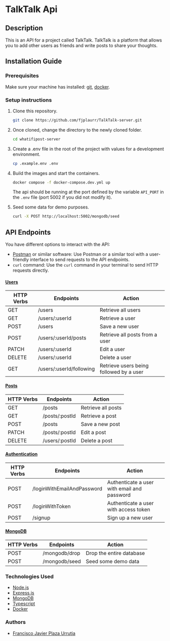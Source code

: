 # TalkTalk Api

## Description

This is an API for a project called TalkTalk. TalkTalk is a platform that allows you to add other users as friends and write posts to share your thoughts.

## Installation Guide

### Prerequisites

Make sure your machine has installed: [git](https://git-scm.com/), [docker](https://www.docker.com/).

### Setup instructions

1. Clone this repository.
   ```sh
   git clone https://github.com/fjplaurr/TalkTalk-server.git
   ```
2. Once cloned, change the directory to the newly cloned folder.

   ```sh
   cd whatifipost-server
   ```

3. Create a .env file in the root of the project with values for a development environment.

   ```sh
   cp .example.env .env
   ```

4. Build the images and start the containers.
   ```sh
   docker compose -f docker-compose.dev.yml up
   ```
   The api should be running at the port defined by the variable `API_PORT` in the `.env` file (port 5002 if you did not modify it).
5. Seed some data for demo purposes.
   ```sh
   curl -X POST http://localhost:5002/mongodb/seed
   ```

## API Endpoints

You have different options to interact with the API:

- [Postman](https://www.postman.com/) or similar software: Use Postman or a similar tool with a user-friendly interface to send requests to the API endpoints.
- `curl` command: Use the `curl` command in your terminal to send HTTP requests directly.

#### <b><u>Users</u></b>

| HTTP Verbs | Endpoints                | Action                                  |
| ---------- | ------------------------ | --------------------------------------- |
| GET        | /users                   | Retrieve all users                      |
| GET        | /users/:userId           | Retrieve a user                         |
| POST       | /users                   | Save a new user                         |
| POST       | /users/:userId/posts     | Retrieve all posts from a user          |
| PATCH      | /users/:userId           | Edit a user                             |
| DELETE     | /users/:userId           | Delete a user                           |
| GET        | /users/:userId/following | Retrieve users being followed by a user |

#### <b><u>Posts</u></b>

| HTTP Verbs | Endpoints      | Action             |
| ---------- | -------------- | ------------------ |
| GET        | /posts         | Retrieve all posts |
| GET        | /posts/:postId | Retrieve a post    |
| POST       | /posts         | Save a new post    |
| PATCH      | /posts/:postId | Edit a post        |
| DELETE     | /users/:postId | Delete a post      |

#### <b><u>Authentication</u></b>

| HTTP Verbs | Endpoints                  | Action                                      |
| ---------- | -------------------------- | ------------------------------------------- |
| POST       | /loginWithEmailAndPassword | Authenticate a user with email and password |
| POST       | /loginWithToken            | Authenticate a user with access token       |
| POST       | /signup                    | Sign up a new user                          |

#### <b><u>MongoDB</u></b>

| HTTP Verbs | Endpoints     | Action                   |
| ---------- | ------------- | ------------------------ |
| POST       | /mongodb/drop | Drop the entire database |
| POST       | /mongodb/seed | Seed some demo data      |

### Technologies Used

- [Node.js](https://nodejs.org/)
- [Express.js](https://expressjs.com)
- [MongoDB](https://www.mongodb.com/)
- [Typescript](https://www.typescriptlang.org)
- [Docker](https://www.docker.com)

### Authors

- [Francisco Javier Plaza Urrutia](https://github.com/fjplaurr)
